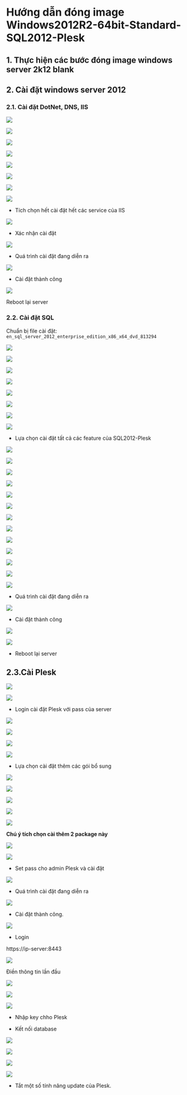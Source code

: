 # Hướng dẫn đóng image Windows2012R2-64bit-Standard-SQL2012-Plesk

## 1. Thực hiện các bước đóng image windows server 2k12 blank


## 2. Cài đặt windows server 2012

### 2.1. Cài đặt DotNet, DNS, IIS

![](../images/img-2k12-sql2k12-plesk/Screenshot_791.png)

![](../images/img-2k12-sql2k12-plesk/Screenshot_793.png)

![](../images/img-2k12-sql2k12-plesk/Screenshot_794.png)

![](../images/img-2k12-sql2k12-plesk/Screenshot_795.png)

![](../images/img-2k12-sql2k12-plesk/Screenshot_796.png)

![](../images/img-2k12-sql2k12-plesk/Screenshot_797.png)

![](../images/img-2k12-sql2k12-plesk/Screenshot_798.png)

![](../images/img-2k12-sql2k12-plesk/Screenshot_798.png)

- Tích chọn hết cài đặt hết các service của IIS

![](../images/img-2k12-sql2k12-plesk/Screenshot_800.png)

- Xác nhận cài đặt

![](../images/img-2k12-sql2k12-plesk/Screenshot_801.png)

- Quá trình cài đặt đang diễn ra

![](../images/img-2k12-sql2k12-plesk/Screenshot_802.png)

- Cài đặt thành công 

![](../images/img-2k12-sql2k12-plesk/Screenshot_803.png)

Reboot lại server

### 2.2. Cài đặt SQL 

Chuẩn bị file cài đặt: `en_sql_server_2012_enterprise_edition_x86_x64_dvd_813294`

![](../images/img-2k12-sql2k12-plesk/Screenshot_804.png)

![](../images/img-2k12-sql2k12-plesk/Screenshot_805.png)

![](../images/img-2k12-sql2k12-plesk/Screenshot_806.png)

![](../images/img-2k12-sql2k12-plesk/Screenshot_807.png)

![](../images/img-2k12-sql2k12-plesk/Screenshot_808.png)

![](../images/img-2k12-sql2k12-plesk/Screenshot_809.png)

![](../images/img-2k12-sql2k12-plesk/Screenshot_810.png)

![](../images/img-2k12-sql2k12-plesk/Screenshot_811.png)

+ Lựa chọn cài đặt tất cả các feature của SQL2012-Plesk

![](../images/img-2k12-sql2k12-plesk/Screenshot_812.png)

![](../images/img-2k12-sql2k12-plesk/Screenshot_813.png)

![](../images/img-2k12-sql2k12-plesk/Screenshot_814.png)

![](../images/img-2k12-sql2k12-plesk/Screenshot_815.png)

![](../images/img-2k12-sql2k12-plesk/Screenshot_816.png)

![](../images/img-2k12-sql2k12-plesk/Screenshot_817.png)

![](../images/img-2k12-sql2k12-plesk/Screenshot_818.png)

![](../images/img-2k12-sql2k12-plesk/Screenshot_819.png)

![](../images/img-2k12-sql2k12-plesk/Screenshot_820.png)

![](../images/img-2k12-sql2k12-plesk/Screenshot_821.png)

![](../images/img-2k12-sql2k12-plesk/Screenshot_822.png)

![](../images/img-2k12-sql2k12-plesk/Screenshot_823.png)

![](../images/img-2k12-sql2k12-plesk/Screenshot_824.png)

+ Quá trình cài đặt đang diễn ra

![](../images/img-2k12-sql2k12-plesk/Screenshot_825.png)

+ Cài đặt thành công

![](../images/img-2k12-sql2k12-plesk/Screenshot_829.png)

![](../images/img-2k12-sql2k12-plesk/Screenshot_830.png)

+ Reboot lại server

## 2.3.Cài Plesk

![](../images/img-2k12-sql2k12-plesk/Screenshot_831.png)

![](../images/img-2k12-sql2k12-plesk/Screenshot_832.png)

+ Login cài đặt Plesk với pass của server

![](../images/img-2k12-sql2k12-plesk/Screenshot_833.png)

![](../images/img-2k12-sql2k12-plesk/Screenshot_834.png)

![](../images/img-2k12-sql2k12-plesk/Screenshot_835.png)

![](../images/img-2k12-sql2k12-plesk/Screenshot_836.png)

+ Lựa chọn cài đặt thêm các gói bổ sung

![](../images/img-2k12-sql2k12-plesk/Screenshot_837.png)

![](../images/img-2k12-sql2k12-plesk/Screenshot_838.png)

![](../images/img-2k12-sql2k12-plesk/Screenshot_839.png)

![](../images/img-2k12-sql2k12-plesk/Screenshot_840.png)

![](../images/img-2k12-sql2k12-plesk/Screenshot_841.png)

**Chú ý tích chọn cài thêm 2 package này**

![](../images/img-2k12-sql2k12-plesk/Screenshot_842.png)

![](../images/img-2k12-sql2k12-plesk/Screenshot_843.png)

+ Set pass cho admin Plesk và cài đặt

![](../images/img-2k12-sql2k12-plesk/Screenshot_844.png)

+ Quá trình cài đặt đang diễn ra

![](../images/img-2k12-sql2k12-plesk/Screenshot_845.png)

+ Cài đặt thành công.

![](../images/img-2k12-sql2k12-plesk/Screenshot_846.png)

+ Login

https://ip-server:8443

![](../images/img-2k12-sql2k12-plesk/Screenshot_847.png)

Điền thông tin lần đầu

![](../images/img-2k12-sql2k12-plesk/Screenshot_849.png)

![](../images/img-2k12-sql2k12-plesk/Screenshot_850.png)

![](../images/img-2k12-sql2k12-plesk/Screenshot_851.png)

+ Nhập key chho Plesk

+ Kết nối database

![](../images/img-2k12-sql2k12-plesk/Screenshot_852.png)

![](../images/img-2k12-sql2k12-plesk/Screenshot_855.png)

![](../images/img-2k12-sql2k12-plesk/Screenshot_856.png)

![](../images/img-2k12-sql2k12-plesk/Screenshot_857.png)


+ Tắt một số tính năng update của Plesk.





















